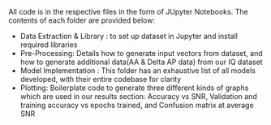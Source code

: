 All code is in the respective files in the form of JUpyter Notebooks. The contents of each folder are provided below:
* Data Extraction & Library : to set up dataset in Jupyter and install required libraries
* Pre-Processing: Details how to generate input vectors from dataset, and how to generate additional data(AA & Delta AP data) from our IQ dataset 
* Model Implementation : This folder has an exhaustive list of all models developed, with their entire codebase for clarity 
* Plotting: Boilerplate code to generate three different kinds of graphs which are used in our results section: Accuracy vs SNR, Validation and training accuracy vs epochs trained, and Confusion matrix at average SNR
